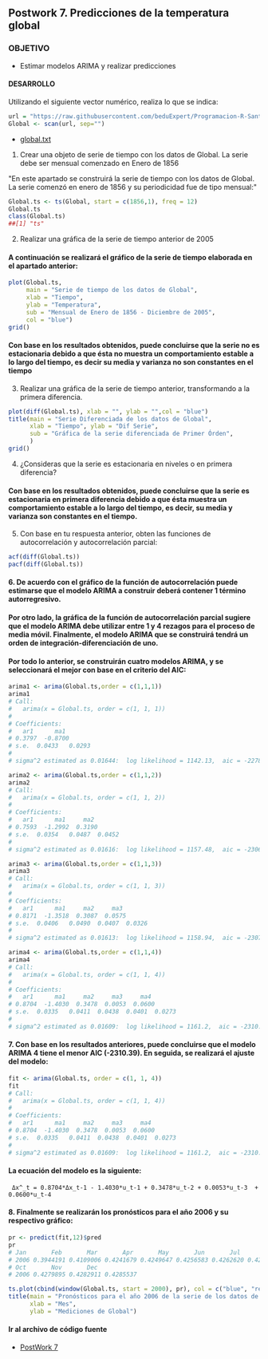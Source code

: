 ## Postwork 7. Predicciones de la temperatura global

### OBJETIVO

- Estimar modelos ARIMA y realizar predicciones

#### DESARROLLO
Utilizando el siguiente vector numérico, realiza lo que se indica:
```R
url = "https://raw.githubusercontent.com/beduExpert/Programacion-R-Santander-2022/main/Sesion-07/Data/global.txt"
Global <- scan(url, sep="")
```
- [global.txt](/global.txt)

1) Crear una objeto de serie de tiempo con los datos de Global. La serie debe ser mensual 
comenzado en Enero de 1856

"En este apartado se construirá la serie de tiempo con los datos de Global.
La serie comenzó en enero de 1856 y su periodicidad fue de tipo mensual:"

```r
Global.ts <- ts(Global, start = c(1856,1), freq = 12)
Global.ts
class(Global.ts)
##[1] "ts"
```


2) Realizar una gráfica de la serie de tiempo anterior de 2005

#### A continuación se realizará el gráfico de la serie de tiempo elaborada en el apartado anterior:
```r
plot(Global.ts, 
     main = "Serie de tiempo de los datos de Global", 
     xlab = "Tiempo",
     ylab = "Temperatura",
     sub = "Mensual de Enero de 1856 - Diciembre de 2005",
     col = "blue")
grid()
```
#### Con base en los resultados obtenidos, puede concluirse que la serie no es estacionaria debido a que ésta no muestra un comportamiento estable a lo largo del tiempo, es decir su media y varianza no son constantes en el tiempo

3) Realizar una gráfica de la serie de tiempo anterior, transformando a la 
primera diferencia.

```r
plot(diff(Global.ts), xlab = "", ylab = "",col = "blue")
title(main = "Serie Diferenciada de los datos de Global",
      xlab = "Tiempo", ylab = "Dif Serie",
      sub = "Gráfica de la serie diferenciada de Primer Órden",
      )
grid()
```

4) ¿Consideras que la serie es estacionaria en niveles o en primera diferencia?

#### Con base en los resultados obtenidos, puede concluirse que la serie es estacionaria en primera diferencia debido a que ésta muestra un comportamiento estable a lo largo del tiempo, es decir, su media y varianza son constantes en el tiempo.

5) Con base en tu respuesta anterior, obten las funciones de autocorrelación y autocorrelación parcial:

```r
acf(diff(Global.ts))
pacf(diff(Global.ts))
```

#### 6. De acuerdo con el gráfico de la función de autocorrelación puede estimarse que el modelo ARIMA a construir deberá contener 1 término autorregresivo. 
#### Por otro lado, la gráfica de la función de autocorrelación parcial sugiere que el modelo ARIMA debe utilizar entre 1 y 4 rezagos para el proceso de media móvil. Finalmente, el modelo ARIMA que se construirá tendrá un orden de integración-diferenciación de uno.
#### Por todo lo anterior, se construirán cuatro modelos ARIMA, y se seleccionará el mejor con base en el criterio del AIC: 

```r
arima1 <- arima(Global.ts,order = c(1,1,1))
arima1
# Call:
#   arima(x = Global.ts, order = c(1, 1, 1))
# 
# Coefficients:
#   ar1      ma1
# 0.3797  -0.8700
# s.e.  0.0433   0.0293
# 
# sigma^2 estimated as 0.01644:  log likelihood = 1142.13,  aic = -2278.26

arima2 <- arima(Global.ts,order = c(1,1,2))
arima2
# Call:
#   arima(x = Global.ts, order = c(1, 1, 2))
# 
# Coefficients:
#   ar1      ma1     ma2
# 0.7593  -1.2992  0.3190
# s.e.  0.0354   0.0487  0.0452
# 
# sigma^2 estimated as 0.01616:  log likelihood = 1157.48,  aic = -2306.96

arima3 <- arima(Global.ts,order = c(1,1,3))
arima3
# Call:
#   arima(x = Global.ts, order = c(1, 1, 3))
# 
# Coefficients:
#   ar1      ma1     ma2     ma3
# 0.8171  -1.3518  0.3087  0.0575
# s.e.  0.0406   0.0490  0.0407  0.0326
# 
# sigma^2 estimated as 0.01613:  log likelihood = 1158.94,  aic = -2307.88

arima4 <- arima(Global.ts,order = c(1,1,4))
arima4
# Call:
#   arima(x = Global.ts, order = c(1, 1, 4))
# 
# Coefficients:
#   ar1      ma1     ma2     ma3     ma4
# 0.8704  -1.4030  0.3478  0.0053  0.0600
# s.e.  0.0335   0.0411  0.0438  0.0401  0.0273
# 
# sigma^2 estimated as 0.01609:  log likelihood = 1161.2,  aic = -2310.39

```

#### 7. Con base en los resultados anteriores, puede concluirse que el modelo ARIMA 4 tiene el menor AIC (-2310.39). En seguida, se realizará el ajuste del modelo:
```r
fit <- arima(Global.ts, order = c(1, 1, 4))
fit
# Call:
#   arima(x = Global.ts, order = c(1, 1, 4))
# 
# Coefficients:
#   ar1      ma1     ma2     ma3     ma4
# 0.8704  -1.4030  0.3478  0.0053  0.0600
# s.e.  0.0335   0.0411  0.0438  0.0401  0.0273
# 
# sigma^2 estimated as 0.01609:  log likelihood = 1161.2,  aic = -2310.39
```

#### La ecuación del modelo es la siguiente:
```
 Δx^_t = 0.8704*Δx_t-1 - 1.4030*u_t-1 + 0.3478*u_t-2 + 0.0053*u_t-3  + 0.0600*u_t-4
```

#### 8. Finalmente se realizarán los pronósticos para el año 2006 y su respectivo gráfico:

```r
pr <- predict(fit,12)$pred
pr
# Jan       Feb       Mar       Apr       May       Jun       Jul       Aug       Sep
# 2006 0.3944191 0.4109006 0.4241679 0.4249647 0.4256583 0.4262620 0.4267875 0.4272449 0.4276430
# Oct       Nov       Dec
# 2006 0.4279895 0.4282911 0.4285537

ts.plot(cbind(window(Global.ts, start = 2000), pr), col = c("blue", "red"), xlab = "")
title(main = "Pronósticos para el año 2006 de la serie de los datos de Global",
      xlab = "Mes",
      ylab = "Mediciones de Global")
```

#### Ir al archivo de código fuente
- [PostWork 7](https://github.com/alsolisc/Postworks/tree/main/src/PostWork7.R)
